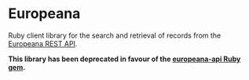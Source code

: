 # Europeana

Ruby client library for the search and retrieval of records from the [Europeana
REST API](http://labs.europeana.eu/api/introduction/).

**This library has been deprecated in favour of the [europeana-api Ruby gem](http://rubygems.org/gems/europeana-api).**
